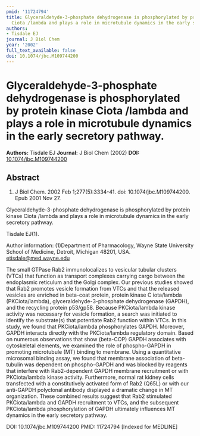 ```yaml
---
pmid: '11724794'
title: Glyceraldehyde-3-phosphate dehydrogenase is phosphorylated by protein kinase
  Ciota /lambda and plays a role in microtubule dynamics in the early secretory pathway.
authors:
- Tisdale EJ
journal: J Biol Chem
year: '2002'
full_text_available: false
doi: 10.1074/jbc.M109744200
---
```


# Glyceraldehyde-3-phosphate dehydrogenase is phosphorylated by protein kinase Ciota /lambda and plays a role in microtubule dynamics in the early secretory pathway.
**Authors:** Tisdale EJ
**Journal:** J Biol Chem (2002)
**DOI:** [10.1074/jbc.M109744200](https://doi.org/10.1074/jbc.M109744200)

## Abstract

1. J Biol Chem. 2002 Feb 1;277(5):3334-41. doi: 10.1074/jbc.M109744200. Epub 2001
 Nov 27.

Glyceraldehyde-3-phosphate dehydrogenase is phosphorylated by protein kinase 
Ciota /lambda and plays a role in microtubule dynamics in the early secretory 
pathway.

Tisdale EJ(1).

Author information:
(1)Department of Pharmacology, Wayne State University School of Medicine, 
Detroit, Michigan 48201, USA. etisdale@med.wayne.edu

The small GTPase Rab2 immunolocalizes to vesicular tubular clusters (VTCs) that 
function as transport complexes carrying cargo between the endoplasmic reticulum 
and the Golgi complex. Our previous studies showed that Rab2 promotes vesicle 
formation from VTCs and that the released vesicles are enriched in beta-coat 
protein, protein kinase C iota/lambda (PKCiota/lambda), 
glyceraldehyde-3-phosphate dehydrogenase (GAPDH), and the recycling protein 
p53/gp58. Because PKCiota/lambda kinase activity was necessary for vesicle 
formation, a search was initiated to identify the substrate(s) that potentiate 
Rab2 function within VTCs. In this study, we found that PKCiota/lambda 
phosphorylates GAPDH. Moreover, GAPDH interacts directly with the PKCiota/lambda 
regulatory domain. Based on numerous observations that show (beta-COP) GAPDH 
associates with cytoskeletal elements, we examined the role of phospho-GAPDH in 
promoting microtubule (MT) binding to membrane. Using a quantitative microsomal 
binding assay, we found that membrane association of beta-tubulin was dependent 
on phospho-GAPDH and was blocked by reagents that interfere with Rab2-dependent 
GAPDH membrane recruitment or with PKCiota/lambda kinase activity. Furthermore, 
normal rat kidney cells transfected with a constitutively activated form of Rab2 
(Q65L) or with our anti-GAPDH polyclonal antibody displayed a dramatic change in 
MT organization. These combined results suggest that Rab2 stimulated 
PKCiota/lambda and GAPDH recruitment to VTCs, and the subsequent PKCiota/lambda 
phosphorylation of GAPDH ultimately influences MT dynamics in the early 
secretory pathway.

DOI: 10.1074/jbc.M109744200
PMID: 11724794 [Indexed for MEDLINE]
